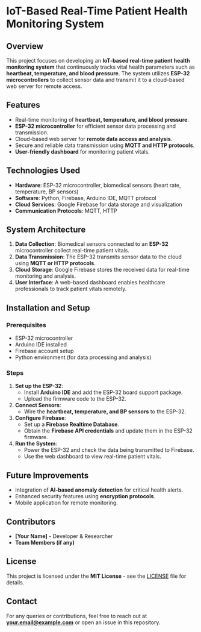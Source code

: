 # IoT-Based Real-Time Patient Health Monitoring System

## Overview
This project focuses on developing an **IoT-based real-time patient health monitoring system** that continuously tracks vital health parameters such as **heartbeat, temperature, and blood pressure**. The system utilizes **ESP-32 microcontrollers** to collect sensor data and transmit it to a cloud-based web server for remote access.

## Features
- Real-time monitoring of **heartbeat, temperature, and blood pressure**.
- **ESP-32 microcontroller** for efficient sensor data processing and transmission.
- Cloud-based web server for **remote data access and analysis**.
- Secure and reliable data transmission using **MQTT and HTTP protocols**.
- **User-friendly dashboard** for monitoring patient vitals.

## Technologies Used
- **Hardware**: ESP-32 microcontroller, biomedical sensors (heart rate, temperature, BP sensors)
- **Software**: Python, Firebase, Arduino IDE, MQTT protocol
- **Cloud Services**: Google Firebase for data storage and visualization
- **Communication Protocols**: MQTT, HTTP

## System Architecture
1. **Data Collection**: Biomedical sensors connected to an **ESP-32** microcontroller collect real-time patient vitals.
2. **Data Transmission**: The ESP-32 transmits sensor data to the cloud using **MQTT or HTTP protocols**.
3. **Cloud Storage**: Google Firebase stores the received data for real-time monitoring and analysis.
4. **User Interface**: A web-based dashboard enables healthcare professionals to track patient vitals remotely.

## Installation and Setup
### Prerequisites
- ESP-32 microcontroller
- Arduino IDE installed
- Firebase account setup
- Python environment (for data processing and analysis)

### Steps
1. **Set up the ESP-32**:
   - Install **Arduino IDE** and add the ESP-32 board support package.
   - Upload the firmware code to the ESP-32.
2. **Connect Sensors**:
   - Wire the **heartbeat, temperature, and BP sensors** to the ESP-32.
3. **Configure Firebase**:
   - Set up a **Firebase Realtime Database**.
   - Obtain the **Firebase API credentials** and update them in the ESP-32 firmware.
4. **Run the System**:
   - Power the ESP-32 and check the data being transmitted to Firebase.
   - Use the web dashboard to view real-time patient vitals.

## Future Improvements
- Integration of **AI-based anomaly detection** for critical health alerts.
- Enhanced security features using **encryption protocols**.
- Mobile application for remote monitoring.

## Contributors
- **[Your Name]** - Developer & Researcher
- **Team Members (if any)**

## License
This project is licensed under the **MIT License** - see the [LICENSE](LICENSE) file for details.

## Contact
For any queries or contributions, feel free to reach out at **your.email@example.com** or open an issue in this repository.
